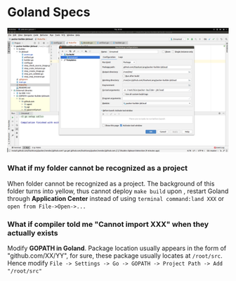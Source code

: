 # Goland Specs

![](../.gitbook/assets/screenshot-from-2018-12-06-20-33-32.png)

### What if my folder cannot be recognized as a project

When folder cannot be recognized as a project. The background of this folder turns into yellow, thus cannot deploy `make build` upon , restart Goland through **Application Center** instead of using `terminal command:land XXX` or `open from File->Open->...`

### What if compiler told me "Cannot import XXX" when they actually exists

Modify **GOPATH in Goland**. Package location usually appears in the form of "github.com/XX/YY", for sure, these package usually locates at `/root/src`. Hence modify `File -> Settings -> Go -> GOPATH -> Project Path -> Add "/root/src"`





